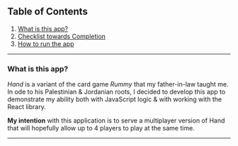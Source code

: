 ## Table of Contents
1. [What is this app?](#id-section1)
2. [Checklist towards Completion](#id-section2)
3. [How to run the app](#id-section3)

<hr>

<div id='id-section1'/>

### What is this app?

*Hand* is a variant of the card game *Rummy* that my father-in-law taught me. In ode to his Palestinian & Jordanian roots, I decided to develop this app
to demonstrate my ability both with JavaScript logic & with working with the React library.

**My intention** with this application is to serve a multiplayer version of Hand that will hopefully allow up to 4 players to play at the same time.

<hr>

<div id='id-section2'/>